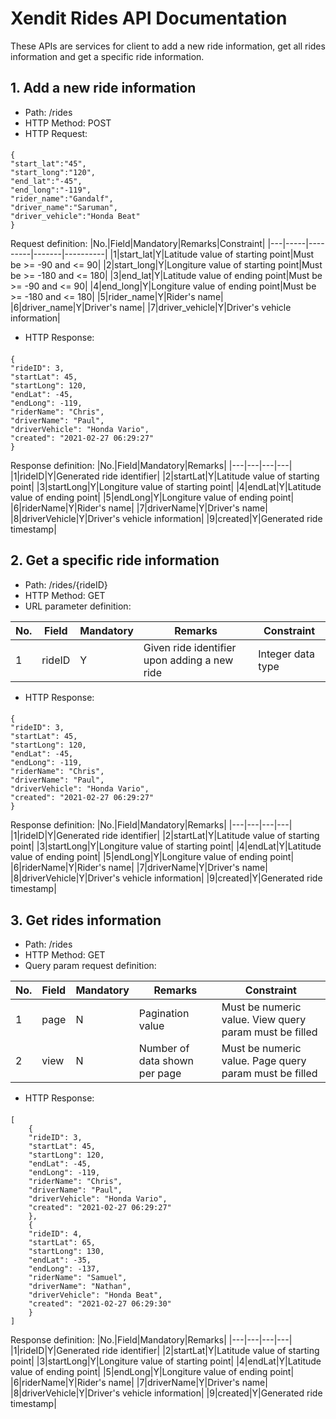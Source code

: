 # Xendit Rides API Documentation

These APIs are services for client to add a new ride information, get all rides information and get a specific ride information.

## 1. Add a new ride information
- Path: /rides
- HTTP Method: POST
- HTTP Request:
####
    {
    "start_lat":"45",
    "start_long":"120",
    "end_lat":"-45",
    "end_long":"-119",
    "rider_name":"Gandalf",
    "driver_name":"Saruman",
    "driver_vehicle":"Honda Beat"
    }
    
Request definition:
|No.|Field|Mandatory|Remarks|Constraint|
|---|-----|---------|-------|----------|
|1|start_lat|Y|Latitude value of starting point|Must be >= -90 and <= 90|
|2|start_long|Y|Longiture value of starting point|Must be >= -180 and <= 180|
|3|end_lat|Y|Latitude value of ending point|Must be >= -90 and <= 90|
|4|end_long|Y|Longiture value of ending point|Must be >= -180 and <= 180|
|5|rider_name|Y|Rider's name|
|6|driver_name|Y|Driver's name|
|7|driver_vehicle|Y|Driver's vehicle information|
- HTTP Response:
####
    {
    "rideID": 3,
    "startLat": 45,
    "startLong": 120,
    "endLat": -45,
    "endLong": -119,
    "riderName": "Chris",
    "driverName": "Paul",
    "driverVehicle": "Honda Vario",
    "created": "2021-02-27 06:29:27"
    }
Response definition:
|No.|Field|Mandatory|Remarks|
|---|---|---|---|
|1|rideID|Y|Generated ride identifier|
|2|startLat|Y|Latitude value of starting point|
|3|startLong|Y|Longiture value of starting point|
|4|endLat|Y|Latitude value of ending point|
|5|endLong|Y|Longiture value of ending point|
|6|riderName|Y|Rider's name|
|7|driverName|Y|Driver's name|
|8|driverVehicle|Y|Driver's vehicle information|
|9|created|Y|Generated ride timestamp|

## 2. Get a specific ride information
- Path: /rides/{rideID}
- HTTP Method: GET
- URL parameter definition:

|No.|Field|Mandatory|Remarks|Constraint|
|---|-----|---------|-------|----------|
|1|rideID|Y|Given ride identifier upon adding a new ride|Integer data type|
- HTTP Response:
####
    {
    "rideID": 3,
    "startLat": 45,
    "startLong": 120,
    "endLat": -45,
    "endLong": -119,
    "riderName": "Chris",
    "driverName": "Paul",
    "driverVehicle": "Honda Vario",
    "created": "2021-02-27 06:29:27"
    }
Response definition:
|No.|Field|Mandatory|Remarks|
|---|---|---|---|
|1|rideID|Y|Generated ride identifier|
|2|startLat|Y|Latitude value of starting point|
|3|startLong|Y|Longiture value of starting point|
|4|endLat|Y|Latitude value of ending point|
|5|endLong|Y|Longiture value of ending point|
|6|riderName|Y|Rider's name|
|7|driverName|Y|Driver's name|
|8|driverVehicle|Y|Driver's vehicle information|
|9|created|Y|Generated ride timestamp|

## 3. Get rides information
- Path: /rides
- HTTP Method: GET
- Query param request definition:

|No.|Field|Mandatory|Remarks|Constraint|
|---|-----|---------|-------|----------|
|1|page|N|Pagination value|Must be numeric value. View query param must be filled|
|2|view|N|Number of data shown per page|Must be numeric value. Page query param must be filled|
- HTTP Response:
####
    [
        {
        "rideID": 3,
        "startLat": 45,
        "startLong": 120,
        "endLat": -45,
        "endLong": -119,
        "riderName": "Chris",
        "driverName": "Paul",
        "driverVehicle": "Honda Vario",
        "created": "2021-02-27 06:29:27"
        },
        {
        "rideID": 4,
        "startLat": 65,
        "startLong": 130,
        "endLat": -35,
        "endLong": -137,
        "riderName": "Samuel",
        "driverName": "Nathan",
        "driverVehicle": "Honda Beat",
        "created": "2021-02-27 06:29:30"
        }  
    ]
Response definition:
|No.|Field|Mandatory|Remarks|
|---|---|---|---|
|1|rideID|Y|Generated ride identifier|
|2|startLat|Y|Latitude value of starting point|
|3|startLong|Y|Longiture value of starting point|
|4|endLat|Y|Latitude value of ending point|
|5|endLong|Y|Longiture value of ending point|
|6|riderName|Y|Rider's name|
|7|driverName|Y|Driver's name|
|8|driverVehicle|Y|Driver's vehicle information|
|9|created|Y|Generated ride timestamp|